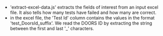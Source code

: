 - 'extract-excel-data.js' extracts the fields of interest from an input excel file. It also tells how many tests have failed and how many are correct.
- in the excel file, the 'Test Id' column contains the values in the format 'test_DoorsId_suffix'. We read the DOORS ID by extracting the string between the first and last '_' characters.